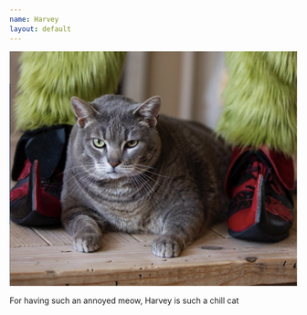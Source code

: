 ```yaml
---
name: Harvey
layout: default
---
```


![Picture of Harvey](assets/harvey.png)

For having such an annoyed meow, Harvey is such a chill cat
